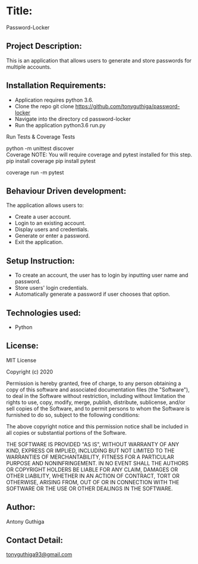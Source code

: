 # Title:

Password-Locker

## Project Description:

This is an application that allows users to generate and store passwords for multiple accounts.

## Installation Requirements:
* Application requires python 3.6.
* Clone the repo git clone https://github.com/tonyguthiga/password-locker
* Navigate into the directory cd password-locker
* Run the application python3.6 run.py

Run Tests & Coverage
Tests

python -m unittest discover\
Coverage
NOTE: You will require coverage and pytest installed for this step.
pip install coverage
pip install pytest

coverage run -m pytest 

## Behaviour Driven development:
The  application allows users to:
  * Create a user account.
  * Login to an existing account.
  * Display users and credentials.
  * Generate or enter a password.
  * Exit the application.

## Setup Instruction:
* To create an account, the user has to login by inputting user name and password.
* Store users' login credentials.
* Automatically generate a password if user chooses that option.

 ## Technologies used:
  * Python

## License:

MIT License

Copyright (c) 2020 

Permission is hereby granted, free of charge, to any person obtaining a copy of this software and associated documentation files (the "Software"), to deal in the Software without restriction, including without limitation the rights to use, copy, modify, merge, publish, distribute, sublicense, and/or sell copies of the Software, and to permit persons to whom the Software is furnished to do so, subject to the following conditions:

The above copyright notice and this permission notice shall be included in all copies or substantial portions of the Software.

THE SOFTWARE IS PROVIDED "AS IS", WITHOUT WARRANTY OF ANY KIND, EXPRESS OR IMPLIED, INCLUDING BUT NOT LIMITED TO THE WARRANTIES OF MERCHANTABILITY, FITNESS FOR A PARTICULAR PURPOSE AND NONINFRINGEMENT. IN NO EVENT SHALL THE AUTHORS OR COPYRIGHT HOLDERS BE LIABLE FOR ANY CLAIM, DAMAGES OR OTHER LIABILITY, WHETHER IN AN ACTION OF CONTRACT, TORT OR OTHERWISE, ARISING FROM, OUT OF OR IN CONNECTION WITH THE SOFTWARE OR THE USE OR OTHER DEALINGS IN THE SOFTWARE.

## Author:

Antony Guthiga

## Contact Detail:

tonyguthiga93@gmail.com